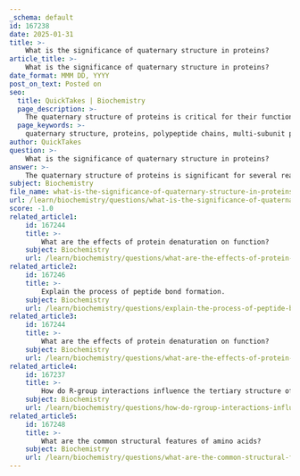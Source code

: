 ```yaml
---
_schema: default
id: 167238
date: 2025-01-31
title: >-
    What is the significance of quaternary structure in proteins?
article_title: >-
    What is the significance of quaternary structure in proteins?
date_format: MMM DD, YYYY
post_on_text: Posted on
seo:
  title: QuickTakes | Biochemistry
  page_description: >-
    The quaternary structure of proteins is critical for their functionality and stability, influencing multi-subunit interactions, cooperative behavior, and the biological roles in processes such as oxygen transport and disease development.
  page_keywords: >-
    quaternary structure, proteins, polypeptide chains, multi-subunit proteins, stability, functional diversity, cooperativity, protein functionality, hemoglobin, disease implications, protein interactions
author: QuickTakes
question: >-
    What is the significance of quaternary structure in proteins?
answer: >-
    The quaternary structure of proteins is significant for several reasons, primarily related to the functionality and stability of multi-subunit proteins. Here are the key points regarding its importance:\n\n1. **Assembly of Polypeptide Chains**: Quaternary structure refers to the arrangement and interaction of multiple polypeptide chains (subunits) into a single functional protein complex. This assembly is crucial for the biological activity of many proteins. For example, hemoglobin, which is responsible for oxygen transport in the blood, consists of four polypeptide subunits that work together to bind and release oxygen effectively.\n\n2. **Stabilization of Structure**: The quaternary structure is stabilized by various interactions, including hydrogen bonds, ionic bonds, hydrophobic interactions, and disulfide bonds. These interactions are similar to those found in tertiary structures but involve multiple polypeptide chains. The stability provided by these interactions is essential for the proper functioning of proteins that require multiple subunits to operate.\n\n3. **Functional Diversity**: The quaternary structure allows for functional diversity among proteins. Different combinations of subunits can lead to variations in function, regulation, and activity. For instance, enzymes may have different quaternary structures that affect their catalytic efficiency or regulatory mechanisms.\n\n4. **Cooperativity**: In some proteins, the binding of a substrate to one subunit can influence the activity of other subunits, a phenomenon known as cooperativity. This is particularly important in enzymes and receptors, where the quaternary structure facilitates communication between subunits, enhancing the overall response to substrates or signals.\n\n5. **Role in Disease**: Alterations in quaternary structure can lead to dysfunction and are implicated in various diseases. For example, mutations that affect the assembly of subunits in proteins can result in conditions such as sickle cell anemia, where the quaternary structure of hemoglobin is disrupted, leading to impaired oxygen transport.\n\nIn summary, the quaternary structure is vital for the functionality, stability, and regulation of many proteins, allowing them to perform their biological roles effectively. The interactions that stabilize this structure are crucial for the proper assembly and function of multi-subunit proteins.
subject: Biochemistry
file_name: what-is-the-significance-of-quaternary-structure-in-proteins.md
url: /learn/biochemistry/questions/what-is-the-significance-of-quaternary-structure-in-proteins
score: -1.0
related_article1:
    id: 167244
    title: >-
        What are the effects of protein denaturation on function?
    subject: Biochemistry
    url: /learn/biochemistry/questions/what-are-the-effects-of-protein-denaturation-on-function
related_article2:
    id: 167246
    title: >-
        Explain the process of peptide bond formation.
    subject: Biochemistry
    url: /learn/biochemistry/questions/explain-the-process-of-peptide-bond-formation
related_article3:
    id: 167244
    title: >-
        What are the effects of protein denaturation on function?
    subject: Biochemistry
    url: /learn/biochemistry/questions/what-are-the-effects-of-protein-denaturation-on-function
related_article4:
    id: 167237
    title: >-
        How do R-group interactions influence the tertiary structure of proteins?
    subject: Biochemistry
    url: /learn/biochemistry/questions/how-do-rgroup-interactions-influence-the-tertiary-structure-of-proteins
related_article5:
    id: 167248
    title: >-
        What are the common structural features of amino acids?
    subject: Biochemistry
    url: /learn/biochemistry/questions/what-are-the-common-structural-features-of-amino-acids
---
```


&nbsp;